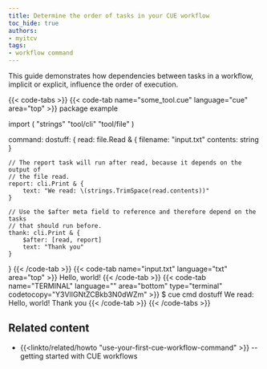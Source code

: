 ```yaml
---
title: Determine the order of tasks in your CUE workflow
toc_hide: true
authors:
- myitcv
tags:
- workflow command
---
```


This guide demonstrates how dependencies between tasks in a workflow, implicit
or explicit, influence the order of execution.

{{< code-tabs >}}
{{< code-tab name="some_tool.cue" language="cue" area="top" >}}
package example

import (
	"strings"
	"tool/cli"
	"tool/file"
)

command: dostuff: {
	read: file.Read & {
		filename: "input.txt"
		contents: string
	}

	// The report task will run after read, because it depends on the output of
	// the file read.
	report: cli.Print & {
		text: "We read: \(strings.TrimSpace(read.contents))"
	}

	// Use the $after meta field to reference and therefore depend on the tasks
	// that should run before.
	thank: cli.Print & {
		$after: [read, report]
		text: "Thank you"
	}
}
{{< /code-tab >}}
{{< code-tab name="input.txt" language="txt" area="top" >}}
Hello, world!
{{< /code-tab >}}
{{< code-tab name="TERMINAL" language="" area="bottom" type="terminal" codetocopy="Y3VlIGNtZCBkb3N0dWZm" >}}
$ cue cmd dostuff
We read: Hello, world!
Thank you
{{< /code-tab >}}
{{< /code-tabs >}}

## Related content

- {{<linkto/related/howto "use-your-first-cue-workflow-command" >}}
  -- getting started with CUE workflows
